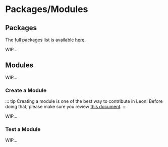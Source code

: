 # Packages/Modules

## Packages

The full packages list is available [here](https://github.com/leon-ai/leon/tree/develop/packages).

WIP...

## Modules

WIP...

### Create a Module

::: tip
Creating a module is one of the best way to contribute in Leon! Before doing that, please make sure you review [this document](https://github.com/leon-ai/leon/blob/develop/.github/CONTRIBUTING.md).
:::

WIP...

### Test a Module

WIP...

